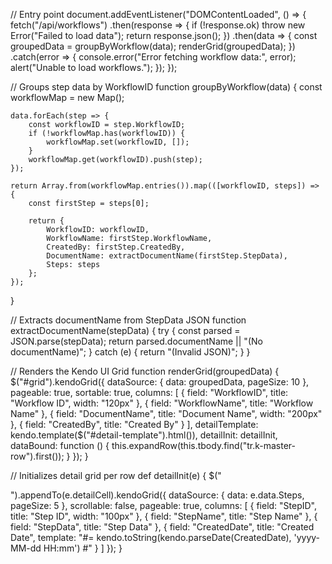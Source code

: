 // Entry point
document.addEventListener("DOMContentLoaded", () => {
    fetch("/api/workflows")
        .then(response => {
            if (!response.ok) throw new Error("Failed to load data");
            return response.json();
        })
        .then(data => {
            const groupedData = groupByWorkflow(data);
            renderGrid(groupedData);
        })
        .catch(error => {
            console.error("Error fetching workflow data:", error);
            alert("Unable to load workflows.");
        });
});

// Groups step data by WorkflowID
function groupByWorkflow(data) {
    const workflowMap = new Map();

    data.forEach(step => {
        const workflowID = step.WorkflowID;
        if (!workflowMap.has(workflowID)) {
            workflowMap.set(workflowID, []);
        }
        workflowMap.get(workflowID).push(step);
    });

    return Array.from(workflowMap.entries()).map(([workflowID, steps]) => {
        const firstStep = steps[0];

        return {
            WorkflowID: workflowID,
            WorkflowName: firstStep.WorkflowName,
            CreatedBy: firstStep.CreatedBy,
            DocumentName: extractDocumentName(firstStep.StepData),
            Steps: steps
        };
    });
}

// Extracts documentName from StepData JSON
function extractDocumentName(stepData) {
    try {
        const parsed = JSON.parse(stepData);
        return parsed.documentName || "(No documentName)";
    } catch (e) {
        return "(Invalid JSON)";
    }
}

// Renders the Kendo UI Grid
function renderGrid(groupedData) {
    $("#grid").kendoGrid({
        dataSource: {
            data: groupedData,
            pageSize: 10
        },
        pageable: true,
        sortable: true,
        columns: [
            { field: "WorkflowID", title: "Workflow ID", width: "120px" },
            { field: "WorkflowName", title: "Workflow Name" },
            { field: "DocumentName", title: "Document Name", width: "200px" },
            { field: "CreatedBy", title: "Created By" }
        ],
        detailTemplate: kendo.template($("#detail-template").html()),
        detailInit: detailInit,
        dataBound: function () {
            this.expandRow(this.tbody.find("tr.k-master-row").first());
        }
    });
}

// Initializes detail grid per row
def detailInit(e) {
    $("<div/>").appendTo(e.detailCell).kendoGrid({
        dataSource: {
            data: e.data.Steps,
            pageSize: 5
        },
        scrollable: false,
        pageable: true,
        columns: [
            { field: "StepID", title: "Step ID", width: "100px" },
            { field: "StepName", title: "Step Name" },
            { field: "StepData", title: "Step Data" },
            {
                field: "CreatedDate",
                title: "Created Date",
                template: "#= kendo.toString(kendo.parseDate(CreatedDate), 'yyyy-MM-dd HH:mm') #"
            }
        ]
    });
}
